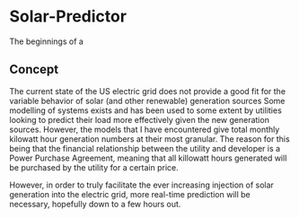 # Solar-Predictor

The beginnings of a 

## Concept

The current state of the US electric grid does not provide a good fit for the variable behavior of solar (and other renewable) generation sources
Some modelling of systems exists and has been used to some extent by utilities looking to predict their load more effectively given the new generation sources.
However, the models that I have encountered give total monthly kilowatt hour generation numbers at their most granular.  The reason for this being that the financial relationship
between the utility and developer is a Power Purchase Agreement, meaning that all killowatt hours generated will be purchased by the utility for a certain price.

However, in order to truly facilitate the ever increasing injection of solar generation into the electric grid, more real-time prediction will be necessary, hopefully down to a few hours out.

